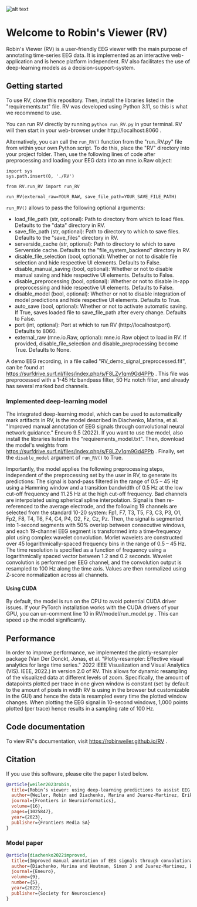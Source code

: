 ![alt text](https://github.com/RobinWeiler/RV/blob/55ca35355978ad2bdbc9223a43fd470ecfc05ba2/assets/RV_logo.png)

# Welcome to Robin's Viewer (RV)

Robin's Viewer (RV) is a user-friendly EEG viewer with the main purpose of annotating time-series EEG data. It is implemented as an interactive web-application and is hence platform independent. RV also facilitates the use of deep-learning models as a decision-support-system.

## Getting started

To use RV, clone this repository. Then, install the libraries listed in the "requirements.txt" file. RV was developed using Python 3.11, so this is what we recommend to use.

You can run RV directly by running ```python run_RV.py``` in your terminal. RV will then start in your web-browser under http://localhost:8060 .

Alternatively, you can call the ```run_RV()``` function from the "run_RV.py" file from within your own Python script. To do this, place the "RV" directory into your project folder. Then, use the following lines of code after preprocessing and loading your EEG data into an mne.io.Raw object:

```
import sys
sys.path.insert(0, './RV')

from RV.run_RV import run_RV

run_RV(external_raw=YOUR_RAW, save_file_path=YOUR_SAVE_FILE_PATH)
```

```run_RV()``` allows to pass the following optional arguments:
<ul>
  <li>load_file_path (str, optional): Path to directory from which to load files. Defaults to the "data" directory in RV.</li>
  <li>save_file_path (str, optional): Path to directory to which to save files. Defaults to the "save_files" directory in RV.</li>
  <li>serverside_cache (str, optional): Path to directory to which to save Serverside cache. Defaults to the "file_system_backend" directory in RV.</li>
  <li>disable_file_selection (bool, optional): Whether or not to disable file selection and hide respective UI elements. Defaults to False.</li>
  <li>disable_manual_saving (bool, optional): Whether or not to disable manual saving and hide respective UI elements. Defaults to False.</li>
  <li>disable_preprocessing (bool, optional): Whether or not to disable in-app preprocessing and hide respective UI elements. Defaults to False.</li>
  <li>disable_model (bool, optional): Whether or not to disable integration of model predictions and hide respective UI elements. Defaults to True.</li>
  <li>auto_save (bool, optional): Whether or not to activate automatic saving. If True, saves loaded file to save_file_path after every change. Defaults to False.</li>
  <li>port (int, optional): Port at which to run RV (http://localhost:port). Defaults to 8060.</li>
  <li>external_raw (mne.io.Raw, optional): mne.io.Raw object to load in RV. If provided, disable_file_selection and disable_preprocessing become True. Defaults to None.</li>
</ul>

A demo EEG recording, in a file called "RV_demo_signal_preprocessed.fif", can be found at https://surfdrive.surf.nl/files/index.php/s/F8LZv1qm9Gd4PPb . This file was preprocessed with a 1-45 Hz bandpass filter, 50 Hz notch filter, and already has several marked bad channels.

### Implemented deep-learning model

The integrated deep-learning model, which can be used to automatically mark artifacts in RV, is the model described in Diachenko, Marina, et al. "Improved manual annotation of EEG signals through convolutional neural network guidance." Eneuro 9.5 (2022). If you want to use the model, also install the libraries listed in the "requirements_model.txt". Then, download the model's weights from https://surfdrive.surf.nl/files/index.php/s/F8LZv1qm9Gd4PPb . Finally, set the ```disable_model``` argument of ```run_RV()``` to True.

Importantly, the model applies the following preprocessing steps, independent of the preprocessing set by the user in RV, to generate its predictions: The signal is band-pass filtered in the range of 0.5 – 45 Hz using a Hamming window and a transition bandwidth of 0.5 Hz at the low cut-off frequency and 11.25 Hz at the high cut-off frequency. Bad channels are interpolated using spherical spline interpolation. Signal is then re-referenced to the average electrode, and the following 19 channels are selected from the standard 10-20 system: Fp1, F7, T3, T5, F3, C3, P3, O1, Fp2, F8, T4, T6, F4, C4, P4, O2, Fz, Cz, Pz. Then, the signal is segmented into 1-second segments with 50% overlap between consecutive windows, and each 19-channel EEG segment is transformed into a time-frequency plot using complex wavelet convolution. Morlet wavelets are constructed over 45 logarithmically-spaced frequency bins in the range of 0.5 – 45 Hz. The time resolution is specified as a function of frequency using a logarithmically spaced vector between 1.2 and 0.2 seconds. Wavelet convolution is performed per EEG channel, and the convolution output is resampled to 100 Hz along the time axis. Values are then normalized using Z-score normalization across all channels.

#### Using CUDA

By default, the model is run on the CPU to avoid potential CUDA driver issues. If your PyTorch installation works with the CUDA drivers of your GPU, you can un-comment line 10 in RV/model/run_model.py . This can speed up the model significantly.

## Performance

In order to improve performance, we implemented the plotly-resampler package (Van Der Donckt, Jonas, et al. "Plotly-resampler: Effective visual analytics for large time series." 2022 IEEE Visualization and Visual Analytics (VIS). IEEE, 2022.) in version 2.0 of RV. This allows for dynamic resampling of the visualized data at different levels of zoom. Specifically, the amount of datapoints plotted per trace in one given window is constant (set by default to the amount of pixels in width RV is using in the browser but customizable in the GUI) and hence the data is resampled every time the plotted window changes. When plotting the EEG signal in 10-second windows, 1,000 points plotted (per trace) hence results in a sampling rate of 100 Hz.

## Code documentation

To view RV's documentation, visit https://robinweiler.github.io/RV .

## Citation

If you use this software, please cite the paper listed below.

```bibtex
@article{weiler2023robin,
  title={Robin’s viewer: using deep-learning predictions to assist EEG annotation},
  author={Weiler, Robin and Diachenko, Marina and Juarez-Martinez, Erika L and Avramiea, Arthur-Ervin and Bloem, Peter and Linkenkaer-Hansen, Klaus},
  journal={Frontiers in Neuroinformatics},
  volume={16},
  pages={1025847},
  year={2023},
  publisher={Frontiers Media SA}
}
```

### Model paper

```bibtex
@article{diachenko2022improved,
  title={Improved manual annotation of EEG signals through convolutional neural network guidance},
  author={Diachenko, Marina and Houtman, Simon J and Juarez-Martinez, Erika L and Ramautar, Jennifer R and Weiler, Robin and Mansvelder, Huibert D and Bruining, Hilgo and Bloem, Peter and Linkenkaer-Hansen, Klaus},
  journal={Eneuro},
  volume={9},
  number={5},
  year={2022},
  publisher={Society for Neuroscience}
}
```